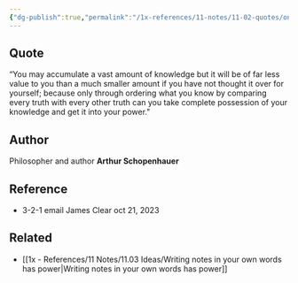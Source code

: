 ```yaml
---
{"dg-publish":true,"permalink":"/1x-references/11-notes/11-02-quotes/only-through-ordering-what-you-know-by-comparing-every-truth-with-every-other-truth-can-you-take-complete-possession-of-your-knowledge-and-get-it-into-your-power-arthur-schopenhauer/","title":"Only through ordering what you know by comparing every truth with every other truth can you take complete possession of your knowledge and get it into your power - Arthur Schopenhauer","created":"2025-09-21T17:18:44.938+03:00","updated":"2025-09-23T08:02:28.819+03:00"}
---
```



## Quote
“You may accumulate a vast amount of knowledge but it will be of far less value to you than a much smaller amount if you have not thought it over for yourself; because only through ordering what you know by comparing every truth with every other truth can you take complete possession of your knowledge and get it into your power."

## Author
Philosopher and author **Arthur Schopenhauer** 

## Reference
- 3-2-1 email James Clear oct 21, 2023

## Related
- [[1x - References/11 Notes/11.03 Ideas/Writing notes in your own words has power\|Writing notes in your own words has power]]
